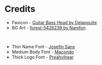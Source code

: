 # Credits

-   Favicon - [Guitar Bass Head by Delapouite](https://game-icons.net/1x1/delapouite/guitar-bass-head.html)
-   BG Art - [forest-5426239 by Namfon](https://pixabay.com/illustrations/forest-sky-tree-mountains-plant-5426239/)

<br>

-   Thin Name Font - [Josefin Sans](https://fonts.google.com/specimen/Josefin+Sans)
-   Medium Body Font - [Macondo](https://fonts.google.com/specimen/Macondo)
-   Thick Logo Font - [Preahvihear](https://fonts.google.com/specimen/Preahvihear)

